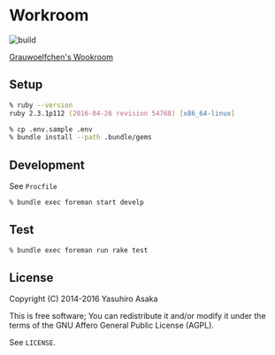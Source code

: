 # Workroom

![build](https://gitlab.com/grauwoelfchen/workroom/badges/master/build.svg)

[Grauwoelfchen's Wookroom](https://grauwoelfchen.net/)

## Setup

```zsh
% ruby --version
ruby 2.3.1p112 (2016-04-26 revision 54768) [x86_64-linux]

% cp .env.sample .env
% bundle install --path .bundle/gems
```

## Development

See `Procfile`

```zsh
% bundle exec foreman start develp
```

## Test

```zsh
% bundle exec foreman run rake test
```

## License

Copyright (C) 2014-2016 Yasuhiro Asaka

This is free software;
You can redistribute it and/or modify it under the terms of the GNU Affero General Public License (AGPL).

See `LICENSE`.
